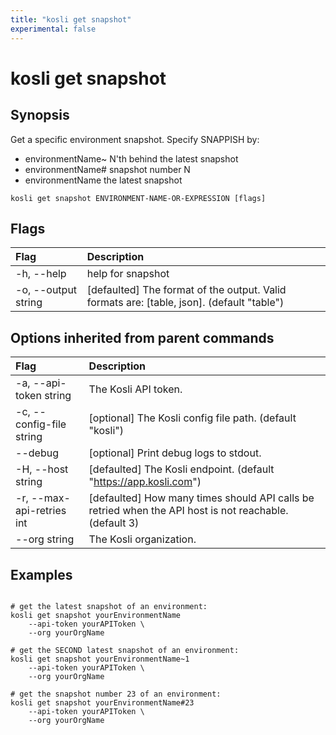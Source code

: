 ```yaml
---
title: "kosli get snapshot"
experimental: false
---
```


# kosli get snapshot

## Synopsis

Get a specific environment snapshot.
Specify SNAPPISH by:
- environmentName~<N>  N'th behind the latest snapshot
- environmentName#<N>  snapshot number N
- environmentName      the latest snapshot

```shell
kosli get snapshot ENVIRONMENT-NAME-OR-EXPRESSION [flags]
```

## Flags
| Flag | Description |
| :--- | :--- |
|    -h, --help  |  help for snapshot  |
|    -o, --output string  |  [defaulted] The format of the output. Valid formats are: [table, json]. (default "table")  |


## Options inherited from parent commands
| Flag | Description |
| :--- | :--- |
|    -a, --api-token string  |  The Kosli API token.  |
|    -c, --config-file string  |  [optional] The Kosli config file path. (default "kosli")  |
|        --debug  |  [optional] Print debug logs to stdout.  |
|    -H, --host string  |  [defaulted] The Kosli endpoint. (default "https://app.kosli.com")  |
|    -r, --max-api-retries int  |  [defaulted] How many times should API calls be retried when the API host is not reachable. (default 3)  |
|        --org string  |  The Kosli organization.  |


## Examples

```shell

# get the latest snapshot of an environment:
kosli get snapshot yourEnvironmentName
	--api-token yourAPIToken \
	--org yourOrgName 

# get the SECOND latest snapshot of an environment:
kosli get snapshot yourEnvironmentName~1
	--api-token yourAPIToken \
	--org yourOrgName 

# get the snapshot number 23 of an environment:
kosli get snapshot yourEnvironmentName#23
	--api-token yourAPIToken \
	--org yourOrgName 
```

